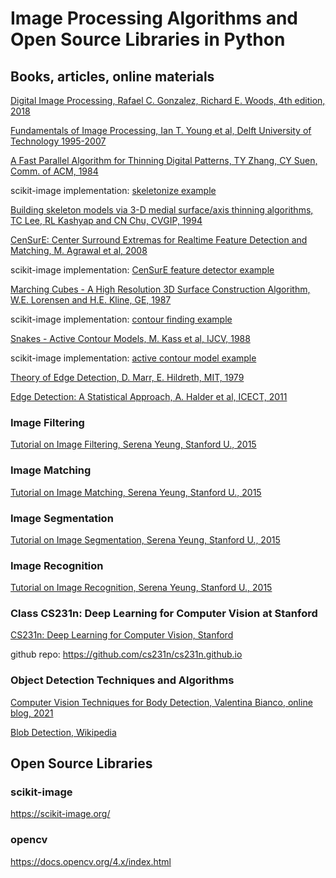 # Image Processing Algorithms and Open Source Libraries in Python

## Books, articles, online materials

[Digital Image Processing, Rafael C. Gonzalez, Richard E. Woods, 4th edition, 2018](https://github.com/dimitarpg13/image_processing/blob/main/literature/books/digital_image_processing_gonzales_4th_edition_2018.pdf)

[Fundamentals of Image Processing, Ian T. Young et al, Delft University of Technology 1995-2007](https://github.com/dimitarpg13/image_processing/blob/main/literature/books/Fundamentals_of_Image_Processing_Ian_T_Young_Delft_University_of_Technology.pdf)

[A Fast Parallel Algorithm for Thinning Digital Patterns, TY Zhang, CY Suen, Comm. of ACM, 1984](https://github.com/dimitarpg13/image_processing/blob/main/literature/articles/A_Fast_Parallel_Algorithm_for_Thinning_Digital_Patterns_Zhang_ACM_1984.pdf)

scikit-image implementation: [skeletonize example](https://scikit-image.org/docs/stable/auto_examples/edges/plot_skeleton.html)

[Building skeleton models via 3-D medial surface/axis thinning algorithms, TC Lee, RL Kashyap and CN Chu, CVGIP, 1994](https://github.com/dimitarpg13/image_processing/blob/main/literature/articles/Building_skeleton_models_via_3-D_medial_surface-axis_thinning_algorithms_Lee_1994.pdf)

[CenSurE: Center Surround Extremas for Realtime Feature Detection and Matching, M. Agrawal et al, 2008](https://github.com/dimitarpg13/image_processing/blob/main/literature/articles/CenSurE_Center_Surround_Extremas_for_Realtime_Feature_Detection_and_Matching_Agrawal_2008.pdf)

scikit-image implementation: [CenSurE feature detector example](https://scikit-image.org/docs/stable/auto_examples/features_detection/plot_censure.html)

[Marching Cubes - A High Resolution 3D Surface Construction Algorithm, W.E. Lorensen and H.E. Kline, GE, 1987](https://github.com/dimitarpg13/image_processing/blob/main/literature/articles/Marching_Cubes-A_High_Resolution_3D_Surface_Construction_Algorithm_lorenson-and-cline-1987.pdf)

scikit-image implementation: [contour finding example](https://scikit-image.org/docs/stable/auto_examples/edges/plot_contours.html)

[Snakes - Active Contour Models, M. Kass et al, IJCV, 1988](https://github.com/dimitarpg13/image_processing/blob/main/literature/articles/Snakes-Active_contour_models_Kass_IJCV_1988.pdf)

scikit-image implementation: [active contour model example](https://scikit-image.org/docs/stable/auto_examples/edges/plot_active_contours.html#sphx-glr-auto-examples-edges-plot-active-contours-py)

[Theory of Edge Detection, D. Marr, E. Hildreth, MIT, 1979](https://github.com/dimitarpg13/image_processing/blob/main/literature/articles/theory_of_edge_detection_marr_hildreth_1980.pdf)

[Edge Detection: A Statistical Approach, A. Halder et al, ICECT, 2011](https://github.com/dimitarpg13/image_processing/blob/main/literature/articles/edge_detection_statistical_approach_halder_2011.pdf)


### Image Filtering 

[Tutorial on Image Filtering, Serena Yeung, Stanford U., 2015](https://ai.stanford.edu/~syyeung/cvweb/tutorial1.html)

### Image Matching 

[Tutorial on Image Matching, Serena Yeung, Stanford U., 2015](https://ai.stanford.edu/~syyeung/cvweb/tutorial2.html)

### Image Segmentation

[Tutorial on Image Segmentation, Serena Yeung, Stanford U., 2015](https://ai.stanford.edu/~syyeung/cvweb/tutorial3.html)

### Image Recognition

[Tutorial on Image Recognition, Serena Yeung, Stanford U., 2015](https://ai.stanford.edu/~syyeung/cvweb/tutorial4.html)

### Class CS231n: Deep Learning for Computer Vision at Stanford

[CS231n: Deep Learning for Computer Vision, Stanford](https://cs231n.github.io/)

github repo: https://github.com/cs231n/cs231n.github.io

### Object Detection Techniques and Algorithms

[Computer Vision Techniques for Body Detection, Valentina Bianco, online blog, 2021](https://blog.xmartlabs.com/blog/computer-vision-techniques-for-body-detection/)

[Blob Detection, Wikipedia](https://en.wikipedia.org/wiki/Blob_detection)

## Open Source Libraries

### scikit-image

https://scikit-image.org/

### opencv

https://docs.opencv.org/4.x/index.html

